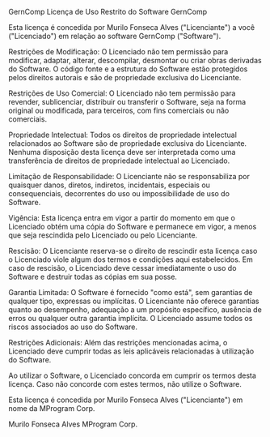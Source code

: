 GernComp
Licença de Uso Restrito do Software GernComp

Esta licença é concedida por Murilo Fonseca Alves ("Licenciante") a você ("Licenciado") em relação ao software GernComp ("Software").

Restrições de Modificação: O Licenciado não tem permissão para modificar, adaptar, alterar, descompilar, desmontar ou criar obras derivadas do Software. O código fonte e a estrutura do Software estão protegidos pelos direitos autorais e são de propriedade exclusiva do Licenciante.

Restrições de Uso Comercial: O Licenciado não tem permissão para revender, sublicenciar, distribuir ou transferir o Software, seja na forma original ou modificada, para terceiros, com fins comerciais ou não comerciais.

Propriedade Intelectual: Todos os direitos de propriedade intelectual relacionados ao Software são de propriedade exclusiva do Licenciante. Nenhuma disposição desta licença deve ser interpretada como uma transferência de direitos de propriedade intelectual ao Licenciado.

Limitação de Responsabilidade: O Licenciante não se responsabiliza por quaisquer danos, diretos, indiretos, incidentais, especiais ou consequenciais, decorrentes do uso ou impossibilidade de uso do Software.

Vigência: Esta licença entra em vigor a partir do momento em que o Licenciado obtém uma cópia do Software e permanece em vigor, a menos que seja rescindida pelo Licenciado ou pelo Licenciante.

Rescisão: O Licenciante reserva-se o direito de rescindir esta licença caso o Licenciado viole algum dos termos e condições aqui estabelecidos. Em caso de rescisão, o Licenciado deve cessar imediatamente o uso do Software e destruir todas as cópias em sua posse.

Garantia Limitada: O Software é fornecido "como está", sem garantias de qualquer tipo, expressas ou implícitas. O Licenciante não oferece garantias quanto ao desempenho, adequação a um propósito específico, ausência de erros ou qualquer outra garantia implícita. O Licenciado assume todos os riscos associados ao uso do Software.

Restrições Adicionais: Além das restrições mencionadas acima, o Licenciado deve cumprir todas as leis aplicáveis relacionadas à utilização do Software.

Ao utilizar o Software, o Licenciado concorda em cumprir os termos desta licença. Caso não concorde com estes termos, não utilize o Software.

Esta licença é concedida por Murilo Fonseca Alves ("Licenciante") em nome da MProgram Corp.

Murilo Fonseca Alves
MProgram Corp.
